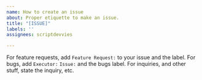 ```yaml
---
name: How to create an issue
about: Proper etiquette to make an issue.
title: "[ISSUE]"
labels: ''
assignees: scriptdevvies

---
```


For feature requests, add
`Feature Request:`
to your issue and the label.
For bugs, add
`Executor:`
`Issue:`
and the bugs label.
For inquiries, and other stuff, state the inquiry, etc.
